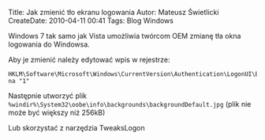 Title: Jak zmienić tło ekranu logowania
Autor: Mateusz Świetlicki
CreateDate: 2010-04-11 00:41
Tags:	Blog
		Windows

Windows 7 tak samo jak Vista umożliwia twórcom OEM zmianę tła okna logowania do Windowsa.

Aby je zmienić należy edytować wpis w rejestrze:
```
HKLM\Software\Microsoft\Windows\CurrentVersion\Authentication\LogonUI\Background na "1"
```

Następnie utworzyć plik `%windir%\System32\oobe\info\backgrounds\backgroundDefault.jpg` (plik nie może być większy niż 256kB)

Lub skorzystać z narzędzia TweaksLogon